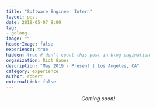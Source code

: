 ```yaml
---
title: "Software Engineer Intern"
layout: post
date: 2019-05-07 9:00
tag:
- golang
image: ""
headerImage: false
experience: true
hidden: true # don't count this post in blog pagination
organization: Riot Games
description: "May 2019 - Present | Los Angeles, CA"
category: experience
author: robert
externalLink: false
---
```


<p align="center">
    <i>Coming soon!</i>
</p>
